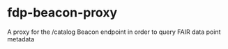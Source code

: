 # fdp-beacon-proxy
A proxy for the /catalog Beacon endpoint in order to query FAIR data point metadata
